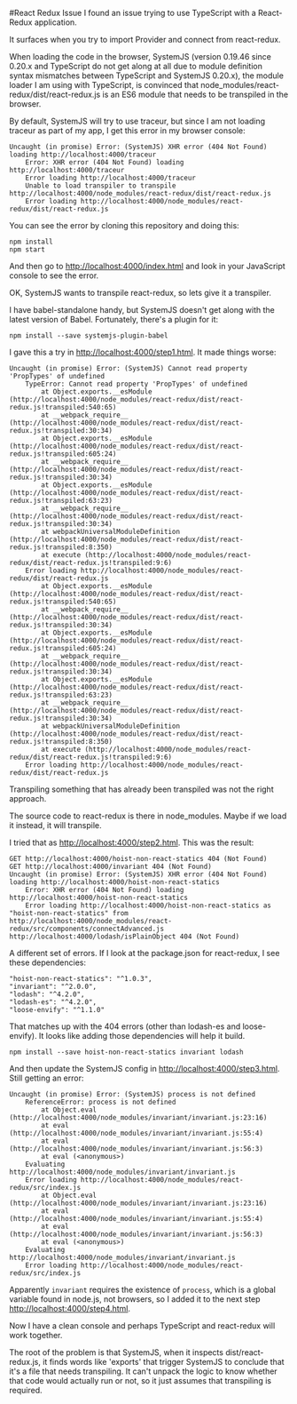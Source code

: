 #React Redux Issue
I found an issue trying to use TypeScript with a React-Redux application.

It surfaces when you try to import Provider and connect from react-redux.

When loading the code in the browser, SystemJS (version 0.19.46 since 0.20.x and TypeScript
do not get along at all due to module definition syntax mismatches between TypeScript and
SystemJS 0.20.x), the module loader I am using with TypeScript, is convinced that
node_modules/react-redux/dist/react-redux.js is an ES6 module that needs to be transpiled
in the browser.

By default, SystemJS will try to use traceur, but since I am not loading traceur as part of
my app, I get this error in my browser console:

    Uncaught (in promise) Error: (SystemJS) XHR error (404 Not Found) loading http://localhost:4000/traceur
	    Error: XHR error (404 Not Found) loading http://localhost:4000/traceur
	    Error loading http://localhost:4000/traceur
	    Unable to load transpiler to transpile http://localhost:4000/node_modules/react-redux/dist/react-redux.js
	    Error loading http://localhost:4000/node_modules/react-redux/dist/react-redux.js

You can see the error by cloning this repository and doing this:

    npm install
    npm start

And then go to [http://localhost:4000/index.html](http://localhost:4000/index.html) and look in your JavaScript console to see the error.

OK, SystemJS wants to transpile react-redux, so lets give it a transpiler.

I have babel-standalone handy, but SystemJS doesn't get along with the latest version of Babel.
Fortunately, there's a plugin for it:

    npm install --save systemjs-plugin-babel

I gave this a try in [http://localhost:4000/step1.html](http://localhost:4000/step1.html). It made things worse:

    Uncaught (in promise) Error: (SystemJS) Cannot read property 'PropTypes' of undefined
	    TypeError: Cannot read property 'PropTypes' of undefined
	        at Object.exports.__esModule (http://localhost:4000/node_modules/react-redux/dist/react-redux.js!transpiled:540:65)
	        at __webpack_require__ (http://localhost:4000/node_modules/react-redux/dist/react-redux.js!transpiled:30:34)
	        at Object.exports.__esModule (http://localhost:4000/node_modules/react-redux/dist/react-redux.js!transpiled:605:24)
	        at __webpack_require__ (http://localhost:4000/node_modules/react-redux/dist/react-redux.js!transpiled:30:34)
	        at Object.exports.__esModule (http://localhost:4000/node_modules/react-redux/dist/react-redux.js!transpiled:63:23)
	        at __webpack_require__ (http://localhost:4000/node_modules/react-redux/dist/react-redux.js!transpiled:30:34)
	        at webpackUniversalModuleDefinition (http://localhost:4000/node_modules/react-redux/dist/react-redux.js!transpiled:8:350)
	        at execute (http://localhost:4000/node_modules/react-redux/dist/react-redux.js!transpiled:9:6)
	    Error loading http://localhost:4000/node_modules/react-redux/dist/react-redux.js
	        at Object.exports.__esModule (http://localhost:4000/node_modules/react-redux/dist/react-redux.js!transpiled:540:65)
	        at __webpack_require__ (http://localhost:4000/node_modules/react-redux/dist/react-redux.js!transpiled:30:34)
	        at Object.exports.__esModule (http://localhost:4000/node_modules/react-redux/dist/react-redux.js!transpiled:605:24)
	        at __webpack_require__ (http://localhost:4000/node_modules/react-redux/dist/react-redux.js!transpiled:30:34)
	        at Object.exports.__esModule (http://localhost:4000/node_modules/react-redux/dist/react-redux.js!transpiled:63:23)
	        at __webpack_require__ (http://localhost:4000/node_modules/react-redux/dist/react-redux.js!transpiled:30:34)
	        at webpackUniversalModuleDefinition (http://localhost:4000/node_modules/react-redux/dist/react-redux.js!transpiled:8:350)
	        at execute (http://localhost:4000/node_modules/react-redux/dist/react-redux.js!transpiled:9:6)
	    Error loading http://localhost:4000/node_modules/react-redux/dist/react-redux.js

Transpiling something that has already been transpiled was not the right approach.

The source code to react-redux is there in node_modules. Maybe if we load it instead, it will transpile.

I tried that as [http://localhost:4000/step2.html](http://localhost:4000/step2.html). This was the result:

    GET http://localhost:4000/hoist-non-react-statics 404 (Not Found)
    GET http://localhost:4000/invariant 404 (Not Found)
    Uncaught (in promise) Error: (SystemJS) XHR error (404 Not Found) loading http://localhost:4000/hoist-non-react-statics
	    Error: XHR error (404 Not Found) loading http://localhost:4000/hoist-non-react-statics
	    Error loading http://localhost:4000/hoist-non-react-statics as "hoist-non-react-statics" from http://localhost:4000/node_modules/react-redux/src/components/connectAdvanced.js
    http://localhost:4000/lodash/isPlainObject 404 (Not Found)

A different set of errors. If I look at the package.json for react-redux, I see these dependencies:

    "hoist-non-react-statics": "^1.0.3",
    "invariant": "^2.0.0",
    "lodash": "^4.2.0",
    "lodash-es": "^4.2.0",
    "loose-envify": "^1.1.0"

That matches up with the 404 errors (other than lodash-es and loose-envify). It looks like adding those dependencies
will help it build.

    npm install --save hoist-non-react-statics invariant lodash

And then update the SystemJS config in [http://localhost:4000/step3.html](http://localhost:4000/step3.html). Still getting an error:

    Uncaught (in promise) Error: (SystemJS) process is not defined
	    ReferenceError: process is not defined
	        at Object.eval (http://localhost:4000/node_modules/invariant/invariant.js:23:16)
	        at eval (http://localhost:4000/node_modules/invariant/invariant.js:55:4)
	        at eval (http://localhost:4000/node_modules/invariant/invariant.js:56:3)
	        at eval (<anonymous>)
	    Evaluating http://localhost:4000/node_modules/invariant/invariant.js
	    Error loading http://localhost:4000/node_modules/react-redux/src/index.js
	        at Object.eval (http://localhost:4000/node_modules/invariant/invariant.js:23:16)
	        at eval (http://localhost:4000/node_modules/invariant/invariant.js:55:4)
	        at eval (http://localhost:4000/node_modules/invariant/invariant.js:56:3)
	        at eval (<anonymous>)
	    Evaluating http://localhost:4000/node_modules/invariant/invariant.js
	    Error loading http://localhost:4000/node_modules/react-redux/src/index.js

Apparently `invariant` requires the existence of `process`, which is a global variable found in node.js, not browsers,
so I added it to the next step [http://localhost:4000/step4.html](http://localhost:4000/step4.html).

Now I have a clean console and perhaps TypeScript and react-redux will work together.

The root of the problem is that SystemJS, when it inspects dist/react-redux.js, it finds words like 'exports' that
trigger SystemJS to conclude that it's a file that needs transpiling. It can't unpack the logic to know whether
that code would actually run or not, so it just assumes that transpiling is required.